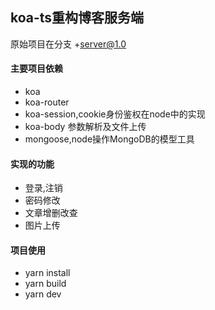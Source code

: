 ## koa-ts重构博客服务端
原始项目在分支 +[server@1.0](./server@1.0)
#### 主要项目依赖
+ koa
+ koa-router
+ koa-session,cookie身份鉴权在node中的实现
+ koa-body 参数解析及文件上传
+ mongoose,node操作MongoDB的模型工具
#### 实现的功能
+ 登录,注销
+ 密码修改
+ 文章增删改查
+ 图片上传
#### 项目使用
+ yarn install
+ yarn build
+ yarn dev
